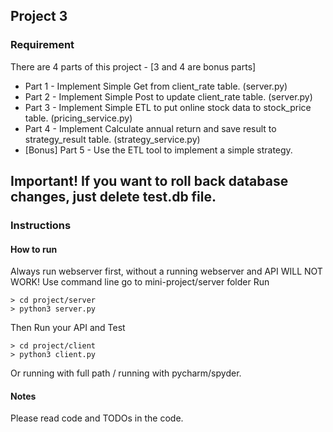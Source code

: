 ## Project 3

### Requirement
There are 4 parts of this project - [3 and 4 are bonus parts]
* Part 1 - Implement Simple Get from client_rate table. (server.py)
* Part 2 - Implement Simple Post to update client_rate table. (server.py)
* Part 3 - Implement Simple ETL to put online stock data to stock_price table. (pricing_service.py)
* Part 4 - Implement Calculate annual return and save result to strategy_result table. (strategy_service.py)
* [Bonus] Part 5 - Use the ETL tool to implement a simple strategy.

## Important! If you want to roll back database changes, just delete test.db file.

### Instructions 
#### How to run 
Always run webserver first, without a running webserver and API WILL NOT WORK!
Use command line go to mini-project/server folder
Run 
```
> cd project/server
> python3 server.py
```
Then Run your API and Test
```
> cd project/client
> python3 client.py
```
Or running with full path / running with pycharm/spyder. 

#### Notes
Please read code and TODOs in the code.
